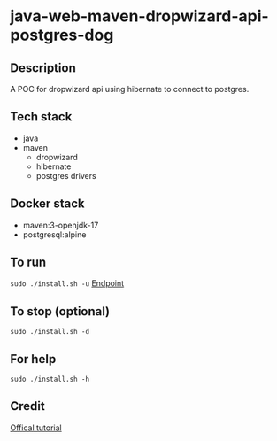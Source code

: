 # java-web-maven-dropwizard-api-postgres-dog

## Description
A POC for dropwizard api using hibernate to connect to postgres.

## Tech stack
- java
- maven
  - dropwizard
  - hibernate
  - postgres drivers

## Docker stack
- maven:3-openjdk-17
- postgresql:alpine

## To run
`sudo ./install.sh -u`
[Endpoint](http://localhost/dogs)

## To stop (optional)
`sudo ./install.sh -d`

## For help
`sudo ./install.sh -h`

## Credit
[Offical tutorial](rd.io/en/latest/manual/hibernate.DropWizardHibernateExample)
